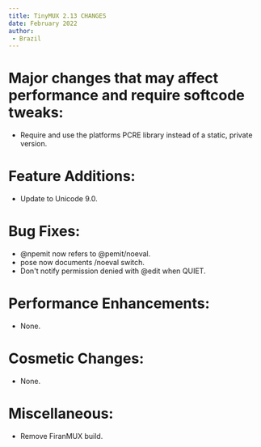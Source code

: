 ```yaml
---
title: TinyMUX 2.13 CHANGES
date: February 2022
author:
 - Brazil
---
```


# Major changes that may affect performance and require softcode tweaks:

 - Require and use the platforms PCRE library instead of a static, private
   version.

# Feature Additions:

 - Update to Unicode 9.0.

# Bug Fixes:

 - @npemit now refers to @pemit/noeval.
 - pose now documents /noeval switch.
 - Don't notify permission denied with @edit when QUIET.

# Performance Enhancements:

 - None.

# Cosmetic Changes:

 - None.

# Miscellaneous:

 - Remove FiranMUX build.
